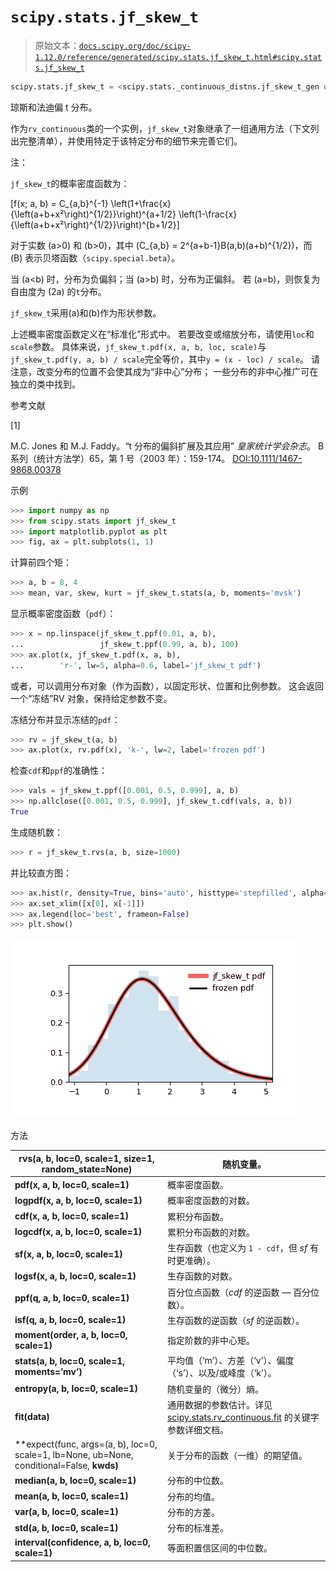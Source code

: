# `scipy.stats.jf_skew_t`

> 原始文本：[`docs.scipy.org/doc/scipy-1.12.0/reference/generated/scipy.stats.jf_skew_t.html#scipy.stats.jf_skew_t`](https://docs.scipy.org/doc/scipy-1.12.0/reference/generated/scipy.stats.jf_skew_t.html#scipy.stats.jf_skew_t)

```py
scipy.stats.jf_skew_t = <scipy.stats._continuous_distns.jf_skew_t_gen object>
```

琼斯和法迪偏 t 分布。

作为`rv_continuous`类的一个实例，`jf_skew_t`对象继承了一组通用方法（下文列出完整清单），并使用特定于该特定分布的细节来完善它们。

注：

`jf_skew_t`的概率密度函数为：

\[f(x; a, b) = C_{a,b}^{-1} \left(1+\frac{x}{\left(a+b+x²\right)^{1/2}}\right)^{a+1/2} \left(1-\frac{x}{\left(a+b+x²\right)^{1/2}}\right)^{b+1/2}\]

对于实数 \(a>0\) 和 \(b>0\)，其中 \(C_{a,b} = 2^{a+b-1}B(a,b)(a+b)^{1/2}\)，而 \(B\) 表示贝塔函数（`scipy.special.beta`）。

当 \(a<b\) 时，分布为负偏斜；当 \(a>b\) 时，分布为正偏斜。 若 \(a=b\)，则恢复为自由度为 \(2a\) 的`t`分布。

`jf_skew_t`采用\(a\)和\(b\)作为形状参数。

上述概率密度函数定义在“标准化”形式中。 若要改变或缩放分布，请使用`loc`和`scale`参数。 具体来说，`jf_skew_t.pdf(x, a, b, loc, scale)`与`jf_skew_t.pdf(y, a, b) / scale`完全等价，其中`y = (x - loc) / scale`。 请注意，改变分布的位置不会使其成为“非中心”分布； 一些分布的非中心推广可在独立的类中找到。

参考文献

[1]

M.C. Jones 和 M.J. Faddy。“t 分布的偏斜扩展及其应用” *皇家统计学会杂志*。 B 系列（统计方法学）65，第 1 号（2003 年）：159-174。 [DOI:10.1111/1467-9868.00378](https://doi.org/10.1111/1467-9868.00378)

示例

```py
>>> import numpy as np
>>> from scipy.stats import jf_skew_t
>>> import matplotlib.pyplot as plt
>>> fig, ax = plt.subplots(1, 1) 
```

计算前四个矩：

```py
>>> a, b = 8, 4
>>> mean, var, skew, kurt = jf_skew_t.stats(a, b, moments='mvsk') 
```

显示概率密度函数（`pdf`）：

```py
>>> x = np.linspace(jf_skew_t.ppf(0.01, a, b),
...                 jf_skew_t.ppf(0.99, a, b), 100)
>>> ax.plot(x, jf_skew_t.pdf(x, a, b),
...        'r-', lw=5, alpha=0.6, label='jf_skew_t pdf') 
```

或者，可以调用分布对象（作为函数），以固定形状、位置和比例参数。 这会返回一个“冻结”RV 对象，保持给定参数不变。

冻结分布并显示冻结的`pdf`：

```py
>>> rv = jf_skew_t(a, b)
>>> ax.plot(x, rv.pdf(x), 'k-', lw=2, label='frozen pdf') 
```

检查`cdf`和`ppf`的准确性：

```py
>>> vals = jf_skew_t.ppf([0.001, 0.5, 0.999], a, b)
>>> np.allclose([0.001, 0.5, 0.999], jf_skew_t.cdf(vals, a, b))
True 
```

生成随机数：

```py
>>> r = jf_skew_t.rvs(a, b, size=1000) 
```

并比较直方图：

```py
>>> ax.hist(r, density=True, bins='auto', histtype='stepfilled', alpha=0.2)
>>> ax.set_xlim([x[0], x[-1]])
>>> ax.legend(loc='best', frameon=False)
>>> plt.show() 
```

![../../_images/scipy-stats-jf_skew_t-1.png](img/a983597b96475ba25f298cc7ed711b3d.png)

方法

| **rvs(a, b, loc=0, scale=1, size=1, random_state=None)** | 随机变量。 |
| --- | --- |
| **pdf(x, a, b, loc=0, scale=1)** | 概率密度函数。 |
| **logpdf(x, a, b, loc=0, scale=1)** | 概率密度函数的对数。 |
| **cdf(x, a, b, loc=0, scale=1)** | 累积分布函数。 |
| **logcdf(x, a, b, loc=0, scale=1)** | 累积分布函数的对数。 |
| **sf(x, a, b, loc=0, scale=1)** | 生存函数（也定义为 `1 - cdf`，但 *sf* 有时更准确）。 |
| **logsf(x, a, b, loc=0, scale=1)** | 生存函数的对数。 |
| **ppf(q, a, b, loc=0, scale=1)** | 百分位点函数（*cdf* 的逆函数 — 百分位数）。 |
| **isf(q, a, b, loc=0, scale=1)** | 生存函数的逆函数（*sf* 的逆函数）。 |
| **moment(order, a, b, loc=0, scale=1)** | 指定阶数的非中心矩。 |
| **stats(a, b, loc=0, scale=1, moments=’mv’)** | 平均值（‘m’）、方差（‘v’）、偏度（‘s’）、以及/或峰度（‘k’）。 |
| **entropy(a, b, loc=0, scale=1)** | 随机变量的（微分）熵。 |
| **fit(data)** | 通用数据的参数估计。详见 [scipy.stats.rv_continuous.fit](https://docs.scipy.org/doc/scipy/reference/generated/scipy.stats.rv_continuous.fit.html#scipy.stats.rv_continuous.fit) 的关键字参数详细文档。 |
| **expect(func, args=(a, b), loc=0, scale=1, lb=None, ub=None, conditional=False, **kwds)** | 关于分布的函数（一维）的期望值。 |
| **median(a, b, loc=0, scale=1)** | 分布的中位数。 |
| **mean(a, b, loc=0, scale=1)** | 分布的均值。 |
| **var(a, b, loc=0, scale=1)** | 分布的方差。 |
| **std(a, b, loc=0, scale=1)** | 分布的标准差。 |
| **interval(confidence, a, b, loc=0, scale=1)** | 等面积置信区间的中位数。 |
